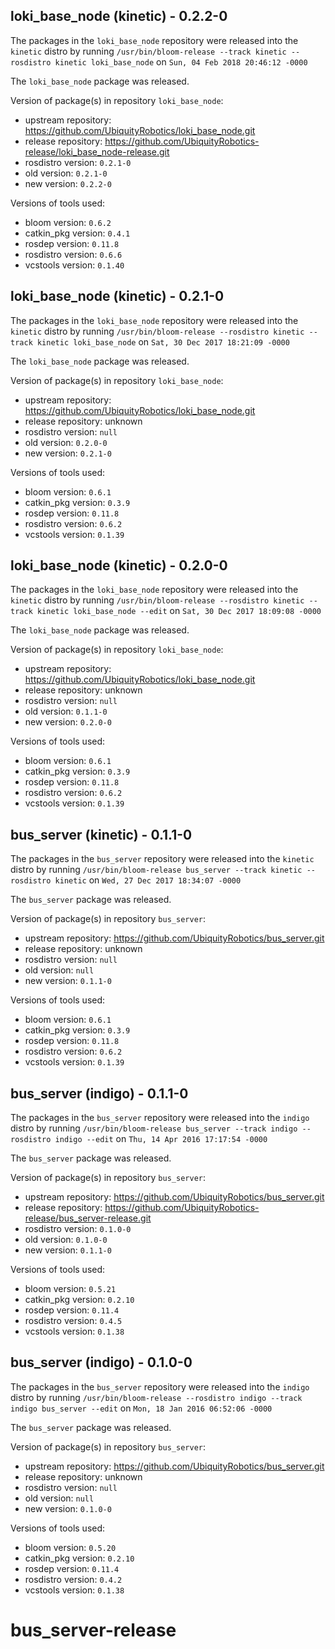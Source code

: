 ## loki_base_node (kinetic) - 0.2.2-0

The packages in the `loki_base_node` repository were released into the `kinetic` distro by running `/usr/bin/bloom-release --track kinetic --rosdistro kinetic loki_base_node` on `Sun, 04 Feb 2018 20:46:12 -0000`

The `loki_base_node` package was released.

Version of package(s) in repository `loki_base_node`:

- upstream repository: https://github.com/UbiquityRobotics/loki_base_node.git
- release repository: https://github.com/UbiquityRobotics-release/loki_base_node-release.git
- rosdistro version: `0.2.1-0`
- old version: `0.2.1-0`
- new version: `0.2.2-0`

Versions of tools used:

- bloom version: `0.6.2`
- catkin_pkg version: `0.4.1`
- rosdep version: `0.11.8`
- rosdistro version: `0.6.6`
- vcstools version: `0.1.40`


## loki_base_node (kinetic) - 0.2.1-0

The packages in the `loki_base_node` repository were released into the `kinetic` distro by running `/usr/bin/bloom-release --rosdistro kinetic --track kinetic loki_base_node` on `Sat, 30 Dec 2017 18:21:09 -0000`

The `loki_base_node` package was released.

Version of package(s) in repository `loki_base_node`:

- upstream repository: https://github.com/UbiquityRobotics/loki_base_node.git
- release repository: unknown
- rosdistro version: `null`
- old version: `0.2.0-0`
- new version: `0.2.1-0`

Versions of tools used:

- bloom version: `0.6.1`
- catkin_pkg version: `0.3.9`
- rosdep version: `0.11.8`
- rosdistro version: `0.6.2`
- vcstools version: `0.1.39`


## loki_base_node (kinetic) - 0.2.0-0

The packages in the `loki_base_node` repository were released into the `kinetic` distro by running `/usr/bin/bloom-release --rosdistro kinetic --track kinetic loki_base_node --edit` on `Sat, 30 Dec 2017 18:09:08 -0000`

The `loki_base_node` package was released.

Version of package(s) in repository `loki_base_node`:

- upstream repository: https://github.com/UbiquityRobotics/loki_base_node.git
- release repository: unknown
- rosdistro version: `null`
- old version: `0.1.1-0`
- new version: `0.2.0-0`

Versions of tools used:

- bloom version: `0.6.1`
- catkin_pkg version: `0.3.9`
- rosdep version: `0.11.8`
- rosdistro version: `0.6.2`
- vcstools version: `0.1.39`


## bus_server (kinetic) - 0.1.1-0

The packages in the `bus_server` repository were released into the `kinetic` distro by running `/usr/bin/bloom-release bus_server --track kinetic --rosdistro kinetic` on `Wed, 27 Dec 2017 18:34:07 -0000`

The `bus_server` package was released.

Version of package(s) in repository `bus_server`:

- upstream repository: https://github.com/UbiquityRobotics/bus_server.git
- release repository: unknown
- rosdistro version: `null`
- old version: `null`
- new version: `0.1.1-0`

Versions of tools used:

- bloom version: `0.6.1`
- catkin_pkg version: `0.3.9`
- rosdep version: `0.11.8`
- rosdistro version: `0.6.2`
- vcstools version: `0.1.39`


## bus_server (indigo) - 0.1.1-0

The packages in the `bus_server` repository were released into the `indigo` distro by running `/usr/bin/bloom-release bus_server --track indigo --rosdistro indigo --edit` on `Thu, 14 Apr 2016 17:17:54 -0000`

The `bus_server` package was released.

Version of package(s) in repository `bus_server`:

- upstream repository: https://github.com/UbiquityRobotics/bus_server.git
- release repository: https://github.com/UbiquityRobotics-release/bus_server-release.git
- rosdistro version: `0.1.0-0`
- old version: `0.1.0-0`
- new version: `0.1.1-0`

Versions of tools used:

- bloom version: `0.5.21`
- catkin_pkg version: `0.2.10`
- rosdep version: `0.11.4`
- rosdistro version: `0.4.5`
- vcstools version: `0.1.38`


## bus_server (indigo) - 0.1.0-0

The packages in the `bus_server` repository were released into the `indigo` distro by running `/usr/bin/bloom-release --rosdistro indigo --track indigo bus_server --edit` on `Mon, 18 Jan 2016 06:52:06 -0000`

The `bus_server` package was released.

Version of package(s) in repository `bus_server`:
- upstream repository: https://github.com/UbiquityRobotics/bus_server.git
- release repository: unknown
- rosdistro version: `null`
- old version: `null`
- new version: `0.1.0-0`

Versions of tools used:
- bloom version: `0.5.20`
- catkin_pkg version: `0.2.10`
- rosdep version: `0.11.4`
- rosdistro version: `0.4.2`
- vcstools version: `0.1.38`


# bus_server-release